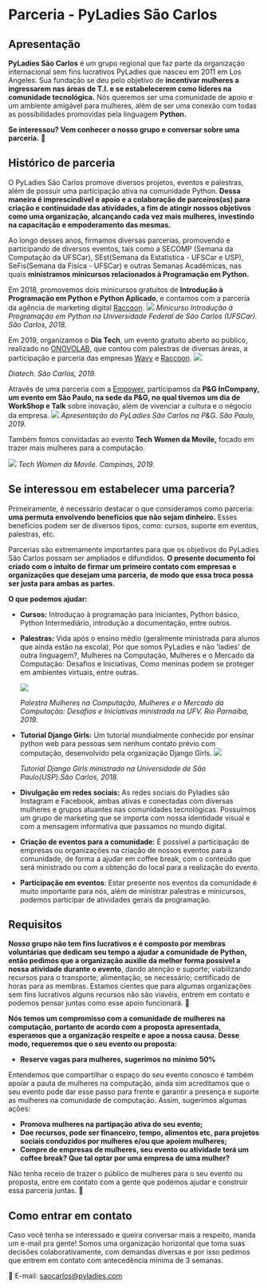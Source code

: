# Parceria - PyLadies São Carlos
## Apresentação
**PyLadies São Carlos** é um grupo regional que faz parte da organização internacional sem fins lucrativos PyLadies que nasceu em 2011 em Los Angeles. Sua fundação se deu pelo objetivo de **incentivar mulheres a ingressarem nas áreas de T.I. e se estabelecerem como líderes na comunidade tecnológica.**
Nós queremos ser uma comunidade de apoio e um ambiente amigável para mulheres, além de ser uma conexão com todas as possibilidades promovidas pela linguagem **Python.**

**Se interessou? Vem conhecer o nosso grupo e conversar sobre uma parceria.** :wave: 
     

## Histórico de parceria 
O PyLadies São Carlos promove diversos projetos, eventos e palestras, além de possuir uma participação ativa na comunidade Python. **Dessa maneira é imprescindível o apoio e a colaboração de parceiros(as) para criação e continuidade das atividades, a fim de atingir nossos objetivos como uma organização, alcançando cada vez mais mulheres, investindo na capacitação e empoderamento das mesmas.**

Ao longo desses anos, firmamos diversas parcerias, promovendo e participando de diversos eventos, tais como a SECOMP (Semana da Computação da UFSCar), SEst(Semana da Estatistica - UFSCar e USP), SeFis(Semana da Fisíca - UFSCar) e outras Semanas Acadêmicas, nas quais **ministramos minicursos relacionados à Programação em Python.**

Em 2018, promovemos dois minicursos gratuitos de **Introdução à Programação em Python e Python Aplicado**, e contamos com a parceria da agência de marketing digital [Raccoon](https://raccoon.ag/).
![](https://i.imgur.com/Rq3krIR.jpg)
*Minicurso Introdução à Programação em Python na Universidade Federal de São Carlos (UFSCar). São Carlos, 2018.*

Em 2019, organizamos o **Dia Tech**, um evento gratuito aberto ao público, realizado no [ONOVOLAB](https://onovolab.com/), que contou com palestras de diversas áreas, a participação e parceria das empresas [Wavy](https://wavy.global/) e [Raccoon](https://raccoon.ag/).
![](https://i.imgur.com/iHOb81U.jpg)

*Diatech. São Carlos, 2019.*


Através de uma parceria com a [Empower](https://empower.vision/), participamos da **P&G InCompany, um evento em São Paulo, na sede da P&G, no qual tivemos um dia de WorkShop e Talk** sobre inovação, além de vivenciar a cultura e o négocio da empresa.
![](https://i.imgur.com/n5bHQUW.jpg)
*Apresentação do PyLadies São Carlos na P&G. São Paulo, 2019.*

Também fomos convidadas ao evento **Tech Women da Movile,** focado em trazer mais mulheres para a computação.

![](https://i.imgur.com/TirdX5G.png)
*Tech Women da Movile. Campinas, 2019.*


## Se interessou em estabelecer uma parceria? 


Primeiramente, é necessário destacar o que consideramos como parceria: **uma permuta envolvendo benefícios que não sejam dinheiro.**  Esses benefícios podem ser de diversos tipos, como: cursos, suporte em eventos, palestras, etc. 


Parcerias são extremamente importantes para que os objetivos do PyLadies São Carlos possam ser ampliados e difundidos. **O presente documento foi criado com o intuito de firmar um primeiro contato com empresas e organizações que desejam uma parceria, de modo que essa troca possa ser justa para ambas as partes.**

**O que podemos ajudar:**

* **Cursos:** 
     Introduçao à programação para iniciantes, Python básico, Python Intermediário, introdução a documentação, entre outros.

* **Palestras:** 
     Vida após o ensino médio (geralmente ministrada para alunos que ainda estão na escola), Por que somos PyLadies e não 'ladies' de outra linguagem?, Mulheres na Computação, Mulheres e o Mercado da Computação: Desafios e Iniciativas, Como meninas podem se proteger em ambientes virtuais, entre outras. 
     
     ![](https://i.imgur.com/jjWrF1F.png)
     
     *Palestra Mulheres na Computação, Mulheres e o Mercado da Computação: Desafios e Iniciativas ministrada na UFV. Rio Parnaíba, 2019.*


> 
* **Tutorial Django Girls:** 
     Um tutorial mundialmente conhecido por ensinar python web para pessoas sem nenhum contato prévio com computação, desenvolvido pela organização Django Girls.
     ![](https://i.imgur.com/CUVPsai.png)
     
     *Tutorial Django Girls ministrado na Universidade de São Paulo(USP).São Carlos, 2018.*

* **Divulgação em redes sociais:** 
     As redes sociais do Pyladies são Instagram e Facebook, ambas ativas e conectadas com diversas mulheres e grupos atuantes nas comunidades tecnológicas. Possuímos um grupo de marketing que se importa com nossa identidade visual e com a mensagem informativa que passamos no mundo digital.

* **Criação de eventos para a comunidade:**
     É possível a participação de empresas ou organizações na criação de nossos eventos para a comunidade, de forma a ajudar em coffee break, com o conteúdo que será ministrado ou com a obtenção do local para a realização do evento.

* **Participação em eventos**: 
     Estar presente nos eventos da comunidade é muito importante para nós, além de ministrar palestras e minicursos, podemos participar de atividades gerais da programação.

## Requisitos 
**Nosso grupo não tem fins lucrativos e é composto por membras voluntárias que dedicam seu tempo a ajudar a comunidade de Python, então pedimos que a organização auxilie da melhor forma possivel a nossa atividade durante o evento**, dando atenção e suporte; viabilizando recursos para  o transporte; alimentação, se necessário; certificado de horas para as membras. Estamos cientes que para algumas organizações sem fins lucrativos alguns recursos não são viavéis, entrem em contato e podemos pensar juntas como esse apoio funcionará. :handshake: 

**Nós temos um compromisso com a comunidade de mulheres na computação,  portanto de acordo com a proposta apresentada, esperamos que a organização respeite e apoe a nossa causa. Desse modo, requeremos que o seu evento ou proposta:**
* **Reserve vagas para mulheres, sugerimos no mínimo 50%**

Entendemos que compartilhar o espaço do seu evento conosco é também apoiar a pauta de mulheres na computação, ainda sim acreditamos que o seu evento pode dar esse passo para frente e garantir a presença e suporte as mulheres na comunidade de computação. Assim, sugerimos algumas ações:
* **Promova mulheres na partipação ativa do seu evento;**
* **Doe recursos, pode ser financeiro, tempo, alimentos etc, para projetos sociais conduzidos por mulheres e/ou que apoiem mulheres;**
* **Compre de empresas de mulheres, seu evento ou atividade terá um coffee break? Que tal optar por uma empresa de uma mulher?**

Não tenha receio de trazer o público de mulheres para o seu evento ou proposta, entre em contato com a gente que podemos ajudar e construir essa parceria juntas.  :handshake: 

## Como entrar em contato
Caso você tenha se interessado e queira conversar mais a respeito, manda um e-mail pra gente! 
Somos uma organização horizontal que toma suas decisões colaborativamente, com demandas diversas e por isso pedimos que entrem em contato com antecedência mínima de 3 semanas.

:email: E-mail: saocarlos@pyladies.com




    
    
